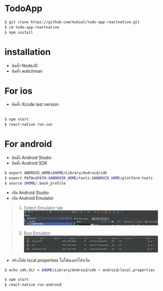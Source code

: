 # TodoApp

```bash
$ git clone https://github.com/kukiat/todo-app-reactnative.git
$ cd todo-app-reactnative
$ npm install
```
# installation
  - ติดตั้ง NodeJS
  - ติดตั้ง watchman
# For ios
  - ติดตั้ง Xcode last version
```bash

$ npm start
$ react-native run-ios
```

# For android
  - ติดตั้ง Android Studio
  - ติดตั้ง Android SDK

```bash
$ export ANDROID_HOME=$HOME/Library/Android/sdk 
$ export PATH=$PATH:$ANDROID_HOME/tools:$ANDROID_HOME/platform-tools
$ source $HOME/.bash_profile
```

  - เปิด Android Studio
  - เปิด Android Emulator

  > 1. Select Emulator tab
  ![Alt text](https://raw.githubusercontent.com/kukiat/todo-app-reactnative/master/screen/emu.png)

  > 2. Run Emulator
  ![Alt text](https://raw.githubusercontent.com/kukiat/todo-app-reactnative/master/screen/start.png)

  - สร้างไฟล์ local.properties ในโฟลเดอร์โปรเจ็ค

```bash
$ echo sdk.dir = $HOME/Library/Android/sdk > android/local.properties 
```

 ```bash
$ npm start
$ react-native run-android
```